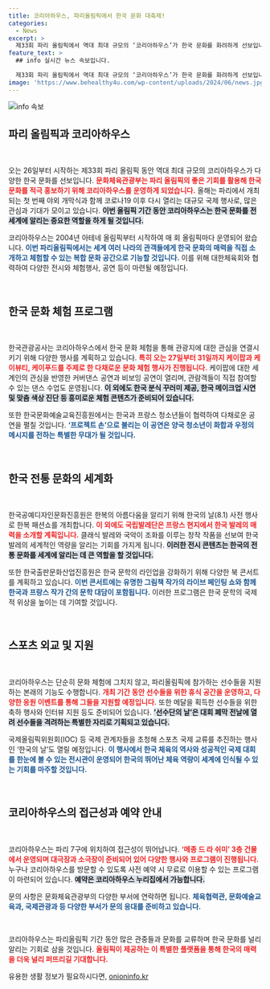 ```yaml
---
title: 코리아하우스, 파리올림픽에서 한국 문화 대축제!
categories:
  - News
excerpt: >
  제33회 파리 올림픽에서 역대 최대 규모의 ‘코리아하우스’가 한국 문화를 화려하게 선보입니다. K팝, 전통문화, 체험 행사까지 흥미진진한 프로그램이 가득! 클릭하고 한국의 매력을 직접 느껴보세요!
feature_text: >
  ## info 실시간 뉴스 속보입니다.

  제33회 파리 올림픽에서 역대 최대 규모의 ‘코리아하우스’가 한국 문화를 화려하게 선보입니다. K팝, 전통문화, 체험 행사까지 흥미진진한 프로그램이 가득! 클릭하고 한국의 매력을 직접 느껴보세요!
image: 'https://www.behealthy4u.com/wp-content/uploads/2024/06/news.jpg'
---
```


<p><img src="https://www.behealthy4u.com/wp-content/uploads/2024/06/news.jpg" alt="info 속보" /></p>

<h2 data-ke-size="size26">파리 올림픽과 코리아하우스</h2>

<p data-ke-size="size16">&nbsp;</p>

<p>오는 26일부터 시작하는 제33회 파리 올림픽 동안 역대 최대 규모의 코리아하우스가 다양한 한국 문화를 선보입니다. <b><span style="color: #ee2323;">문화체육관광부는 파리 올림픽의 좋은 기회를 활용해 한국 문화를 적극 홍보하기 위해 코리아하우스를 운영하게 되었습니다.</span></b> 올해는 파리에서 개최되는 첫 번째 야외 개막식과 함께 코로나19 이후 다시 열리는 대규모 국제 행사로, 많은 관심과 기대가 모이고 있습니다. <b><span style="background-color: #21538527;">이번 올림픽 기간 동안 코리아하우스는 한국 문화를 전 세계에 알리는 중요한 역할을 하게 될 것입니다.</span></b></p>

<p>코리아하우스는 2004년 아테네 올림픽부터 시작하여 매 회 올림픽마다 운영되어 왔습니다. <b><span style="color: #1a5490;">이번 파리올림픽에서는 세계 여러 나라의 관객들에게 한국 문화의 매력을 직접 소개하고 체험할 수 있는 복합 문화 공간으로 기능할 것입니다.</span></b> 이를 위해 대한체육회와 협력하여 다양한 전시와 체험행사, 공연 등이 마련될 예정입니다.</p>

<p data-ke-size="size16">&nbsp;</p>

<h2 data-ke-size="size26">한국 문화 체험 프로그램</h2>

<p data-ke-size="size16">&nbsp;</p>

<p>한국관광공사는 코리아하우스에서 한국 문화 체험을 통해 관광지에 대한 관심을 연결시키기 위해 다양한 행사를 계획하고 있습니다. <b><span style="color: #ee2323;">특히 오는 27일부터 31일까지 케이팝과 케이뷰티, 케이푸드를 주제로 한 다채로운 문화 체험 행사가 진행됩니다.</span></b> 케이팝에 대한 세계인의 관심을 반영한 커버댄스 공연과 비보잉 공연이 열리며, 관람객들이 직접 참여할 수 있는 댄스 수업도 운영됩니다. <b><span style="background-color: #21538527;">이 외에도 한국 분식 꾸러미 제공, 한국 메이크업 시연 및 맞춤 색상 진단 등 흥미로운 체험 콘텐츠가 준비되어 있습니다.</span></b></p>

<p>또한 한국문화예술교육진흥원에서는 한국과 프랑스 청소년들이 협력하여 다채로운 공연을 펼칠 것입니다. <b><span style="color: #1a5490;">‘프로젝트 손’으로 불리는 이 공연은 양국 청소년이 화합과 우정의 메시지를 전하는 특별한 무대가 될 것입니다.</span></b></p>

<p data-ke-size="size16">&nbsp;</p>

<h2 data-ke-size="size26">한국 전통 문화의 세계화</h2>

<p data-ke-size="size16">&nbsp;</p>

<p>한국공예디자인문화진흥원은 한복의 아름다움을 알리기 위해 한국의 날(8.1) 사전 행사로 한복 패션쇼를 개최합니다. <b><span style="color: #ee2323;">이 외에도 국립발레단은 프랑스 현지에서 한국 발레의 매력을 소개할 계획입니다.</span></b> 클래식 발레와 국악이 조화를 이루는 창작 작품을 선보여 한국 발레의 세계적인 역량을 알리는 기회를 가지게 됩니다. <b><span style="background-color: #21538527;">이러한 전시 콘텐츠는 한국의 전통 문화를 세계에 알리는 데 큰 역할을 할 것입니다.</span></b></p>

<p>또한 한국출판문화산업진흥원은 한국 문학의 라인업을 강화하기 위해 다양한 북 콘서트를 계획하고 있습니다. <b><span style="color: #1a5490;">이번 콘서트에는 유명한 그림책 작가의 라이브 페인팅 쇼와 함께 한국과 프랑스 작가 간의 문학 대담이 포함됩니다.</span></b> 이러한 프로그램은 한국 문학의 국제적 위상을 높이는 데 기여할 것입니다.</p>

<p data-ke-size="size16">&nbsp;</p>

<h2 data-ke-size="size26">스포츠 외교 및 지원</h2>

<p data-ke-size="size16">&nbsp;</p>

<p>코리아하우스는 단순히 문화 체험에 그치지 않고, 파리올림픽에 참가하는 선수들을 지원하는 본래의 기능도 수행합니다. <b><span style="color: #ee2323;">개최 기간 동안 선수들을 위한 휴식 공간을 운영하고, 다양한 응원 이벤트를 통해 그들을 지원할 예정입니다.</span></b> 또한 메달을 획득한 선수들을 위한 축하 행사와 인터뷰 지원 등도 준비되어 있습니다. <b><span style="background-color: #21538527;">’선수단의 날’은 대회 폐막 전날에 열려 선수들을 격려하는 특별한 자리로 기획되고 있습니다.</span></b></p>

<p>국제올림픽위원회(IOC) 등 국제 관계자들을 초청해 스포츠 국제 교류를 추진하는 행사인 ‘한국의 날’도 열릴 예정입니다. <b><span style="color: #1a5490;">이 행사에서 한국 체육의 역사와 성공적인 국제 대회를 한눈에 볼 수 있는 전시관이 운영되어 한국의 뛰어난 체육 역량이 세계에 인식될 수 있는 기회를 마주할 것입니다.</span></b></p>

<p data-ke-size="size16">&nbsp;</p>

<h2 data-ke-size="size26">코리아하우스의 접근성과 예약 안내</h2>

<p data-ke-size="size16">&nbsp;</p>

<p>코리아하우스는 파리 7구에 위치하여 접근성이 뛰어납니다. <b><span style="color: #ee2323;">‘메종 드 라 쉬미’ 3층 건물에서 운영되며 대극장과 소극장이 준비되어 있어 다양한 행사와 프로그램이 진행됩니다.</span></b> 누구나 코리아하우스를 방문할 수 있도록 사전 예약 시 무료로 이용할 수 있는 프로그램이 마련되어 있습니다. <b><span style="background-color: #21538527;">예약은 코리아하우스 누리집에서 가능합니다.</span></b></p>

<p>문의 사항은 문화체육관광부의 다양한 부서에 연락하면 됩니다. <b><span style="color: #1a5490;">체육협력관, 문화예술교육과, 국제관광과 등 다양한 부서가 문의 응대를 준비하고 있습니다.</span></b></p>

<p data-ke-size="size16">&nbsp;</p>

<p>코리아하우스는 파리올림픽 기간 동안 많은 관중들과 문화를 교류하며 한국 문화를 널리 알리는 기회로 삼을 것입니다. <b><span style="color: #ee2323;">올림픽이 제공하는 이 특별한 플랫폼을 통해 한국의 매력을 더욱 널리 퍼뜨리길 기대합니다.</span></b></p>
유용한 생활 정보가 필요하시다면, <a href="https://onioninfo.kr" rel="dofollow">onioninfo.kr</a>


